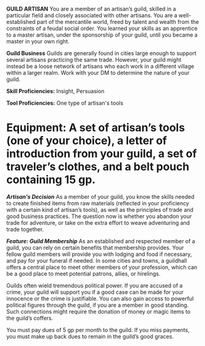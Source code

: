 __**GUILD ARTISAN**__
You are a member of an artisan’s guild, skilled in a particular field and closely associated with other artisans. You are a well-established part of the mercantile world, freed by talent and wealth from the constraints of a feudal social order. You learned your skills as an apprentice to a master artisan, under the sponsorship of your guild, until you became a master in your own right.
 
**Guild Business**
Guilds are generally found in cities large enough to support several artisans practicing the same trade. However, your guild might instead be a loose network of artisans who each work in a different village within a larger realm. Work with your DM to determine the nature of your guild.

**Skill Proficiencies:** Insight, Persuasion 

**Tool Proficiencies:** One type of artisan's tools

**Equipment:** A set of artisan’s tools (one of your choice), a letter of introduction from your guild, a set of traveler’s clothes, and a belt pouch containing 15 gp.
===
***Artisan's Decision***
As a member of your guild, you know the skills needed to create finished items from raw materials (reflected in your proficiency with a certain kind of artisan’s tools), as well as the principles of trade and good business practices. The question now is whether you abandon your trade for adventure, or take on the extra effort to weave adventuring and trade together.

***Feature: Guild Membership***
As an established and respected member of a guild, you can rely on certain benefits that membership provides. Your fellow guild members will provide you with lodging and food if necessary, and pay for your funeral if needed. In some cities and towns, a guildhall offers a central place to meet other members of your profession, which can be a good place to meet potential patrons, allies, or hirelings.

Guilds often wield tremendous political power. If you are accused of a crime, your guild will support you if a good case can be made for your innocence or the crime is justifiable. You can also gain access to powerful political figures through the guild, if you are a member in good standing. Such connections might require the donation of money or magic items to the guild’s coffers.

You must pay dues of 5 gp per month to the guild. If you miss payments, you must make up back dues to remain in the guild’s good graces.